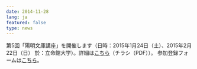 ```yaml
---
date: 2014-11-28
lang: ja
featured: false
type: news
---
```

第5回「陽明文庫講座」を開催します（日時：2015年1月24日（土）、2015年2月22日（日） 於：立命館大学）。詳細は<a href="/news/2014/201501youmei.pdf" target="_blank">こちら</a>（チラシ（PDF））。
参加登録フォームは<a href="/footer/seminar-entry.html" target="_blank">こちら</a>。
